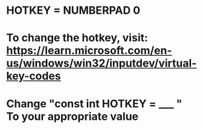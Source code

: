 # HOTKEY = NUMBERPAD 0
# To change the hotkey, visit: https://learn.microsoft.com/en-us/windows/win32/inputdev/virtual-key-codes
# Change "const int HOTKEY = ___ " To your appropriate value
